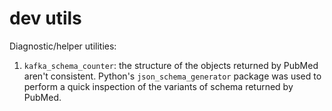 # dev utils

Diagnostic/helper utilities:
1. `kafka_schema_counter`: the structure of the objects returned by PubMed aren't consistent. Python's `json_schema_generator` package was used to perform a quick inspection of the variants of schema returned by PubMed.
 
